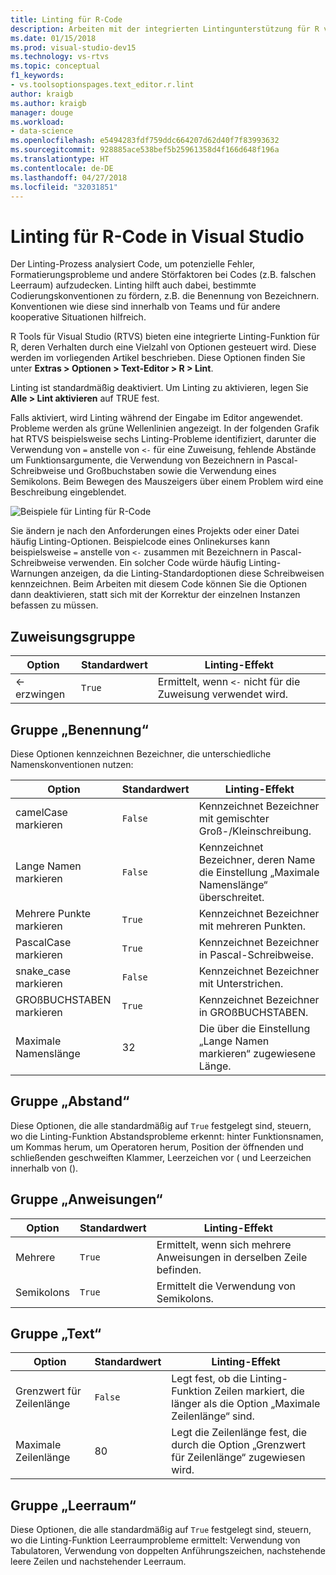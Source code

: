 ```yaml
---
title: Linting für R-Code
description: Arbeiten mit der integrierten Lintingunterstützung für R von Visual Studio, einschließlich der Lintingoptionen.
ms.date: 01/15/2018
ms.prod: visual-studio-dev15
ms.technology: vs-rtvs
ms.topic: conceptual
f1_keywords:
- vs.toolsoptionspages.text_editor.r.lint
author: kraigb
ms.author: kraigb
manager: douge
ms.workload:
- data-science
ms.openlocfilehash: e5494283fdf759ddc664207d62d40f7f83993632
ms.sourcegitcommit: 928885ace538bef5b25961358d4f166d648f196a
ms.translationtype: HT
ms.contentlocale: de-DE
ms.lasthandoff: 04/27/2018
ms.locfileid: "32031851"
---
```

# <a name="linting-r-code-in-visual-studio"></a>Linting für R-Code in Visual Studio

Der Linting-Prozess analysiert Code, um potenzielle Fehler, Formatierungsprobleme und andere Störfaktoren bei Codes (z.B. falschen Leerraum) aufzudecken. Linting hilft auch dabei, bestimmte Codierungskonventionen zu fördern, z.B. die Benennung von Bezeichnern. Konventionen wie diese sind innerhalb von Teams und für andere kooperative Situationen hilfreich.

R Tools für Visual Studio (RTVS) bieten eine integrierte Linting-Funktion für R, deren Verhalten durch eine Vielzahl von Optionen gesteuert wird. Diese werden im vorliegenden Artikel beschrieben. Diese Optionen finden Sie unter **Extras > Optionen > Text-Editor > R > Lint**.

Linting ist standardmäßig deaktiviert. Um Linting zu aktivieren, legen Sie **Alle > Lint aktivieren** auf TRUE fest.

Falls aktiviert, wird Linting während der Eingabe im Editor angewendet. Probleme werden als grüne Wellenlinien angezeigt. In der folgenden Grafik hat RTVS beispielsweise sechs Linting-Probleme identifiziert, darunter die Verwendung von `=` anstelle von `<-` für eine Zuweisung, fehlende Abstände um Funktionsargumente, die Verwendung von Bezeichnern in Pascal-Schreibweise und Großbuchstaben sowie die Verwendung eines Semikolons. Beim Bewegen des Mauszeigers über einem Problem wird eine Beschreibung eingeblendet.

![Beispiele für Linting für R-Code](media/linting-01.png)

Sie ändern je nach den Anforderungen eines Projekts oder einer Datei häufig Linting-Optionen. Beispielcode eines Onlinekurses kann beispielsweise `=` anstelle von `<-` zusammen mit Bezeichnern in Pascal-Schreibweise verwenden. Ein solcher Code würde häufig Linting-Warnungen anzeigen, da die Linting-Standardoptionen diese Schreibweisen kennzeichnen. Beim Arbeiten mit diesem Code können Sie die Optionen dann deaktivieren, statt sich mit der Korrektur der einzelnen Instanzen befassen zu müssen.

## <a name="assignment-group"></a>Zuweisungsgruppe

| Option | Standardwert | Linting-Effekt |
| --- | --- | --- |
| \<- erzwingen | `True` | Ermittelt, wenn `<-` nicht für die Zuweisung verwendet wird. |

## <a name="naming-group"></a>Gruppe „Benennung“

Diese Optionen kennzeichnen Bezeichner, die unterschiedliche Namenskonventionen nutzen:

| Option | Standardwert | Linting-Effekt |
| --- | --- | --- |
| camelCase markieren | `False` | Kennzeichnet Bezeichner mit gemischter Groß-/Kleinschreibung. |
| Lange Namen markieren | `False` | Kennzeichnet Bezeichner, deren Name die Einstellung „Maximale Namenslänge“ überschreitet. |
| Mehrere Punkte markieren | `True` | Kennzeichnet Bezeichner mit mehreren Punkten. |
| PascalCase markieren | `True` | Kennzeichnet Bezeichner in Pascal-Schreibweise. |
| snake_case markieren | `False` | Kennzeichnet Bezeichner mit Unterstrichen. |
| GROßBUCHSTABEN markieren | `True` | Kennzeichnet Bezeichner in GROßBUCHSTABEN. |
| Maximale Namenslänge | 32 | Die über die Einstellung „Lange Namen markieren“ zugewiesene Länge. |

## <a name="spacing-group"></a>Gruppe „Abstand“

Diese Optionen, die alle standardmäßig auf `True` festgelegt sind, steuern, wo die Linting-Funktion Abstandsprobleme erkennt: hinter Funktionsnamen, um Kommas herum, um Operatoren herum, Position der öffnenden und schließenden geschweiften Klammer, Leerzeichen vor ( und Leerzeichen innerhalb von ().

## <a name="statements-group"></a>Gruppe „Anweisungen“

| Option | Standardwert | Linting-Effekt |
| --- | --- | --- |
| Mehrere | `True` | Ermittelt, wenn sich mehrere Anweisungen in derselben Zeile befinden. |
| Semikolons | `True` | Ermittelt die Verwendung von Semikolons. |

## <a name="text-group"></a>Gruppe „Text“

| Option | Standardwert | Linting-Effekt |
| --- | --- | --- |
| Grenzwert für Zeilenlänge | `False` | Legt fest, ob die Linting-Funktion Zeilen markiert, die länger als die Option „Maximale Zeilenlänge“ sind. |
| Maximale Zeilenlänge | 80 | Legt die Zeilenlänge fest, die durch die Option „Grenzwert für Zeilenlänge“ zugewiesen wird. |

## <a name="whitespace-group"></a>Gruppe „Leerraum“

Diese Optionen, die alle standardmäßig auf `True` festgelegt sind, steuern, wo die Linting-Funktion Leerraumprobleme ermittelt: Verwendung von Tabulatoren, Verwendung von doppelten Anführungszeichen, nachstehende leere Zeilen und nachstehender Leerraum.